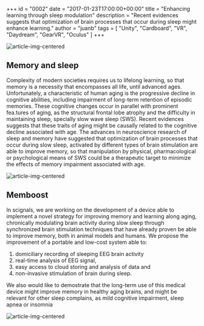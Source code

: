 +++
id = "0002"
date = "2017-01-23T17:00:00+00:00"
title = "Enhancing learning through sleep modulation"
description = "Recent evidences suggests that optimization of brain processes that occur during sleep might enhance learning."
author = "juanb"
tags = [ "Unity", "Cardboard", "VR", "Daydream", "GearVR", "Oculus" ]
+++

![article-img-centered](/img/blog/002/thumbnail.jpg "Tips & Tricks")

## Memory and sleep
Complexity of modern societies requires us to lifelong learning, so that memory is a necessity that encompasses all life, until advanced ages. Unfortunately, a characteristic of human aging is the progressive decline in cognitive abilities, including impairment of long-term retention of episodic memories. These cognitive changes occur in parallel with prominent fea.tures of aging, as the structural frontal lobe atrophy and the difficulty in maintaining sleep, specially slow wave sleep (SWS). Recent evidences suggests that these traits of aging might be causally related to the cognitive decline associated with age. The advances in neuroscience research of sleep and memory have suggested that optimization of brain processes that occur during slow sleep, activated by different types of brain stimulation are able to improve memory, so that manipulation by physical, pharmacological or psychological means of SWS could be a therapeutic target to minimize the effects of memory impairment associated with age.

![article-img-centered](/img/blog/0002/MemBoost.png)

## Memboost

In scignals, we are working on the development of a device able to implement a novel strategy for improving memory and learning along aging, chronically modulating brain activity during slow sleep through synchronized brain stimulation techniques that have already proven be able to improve memory, both in animal models and humans. We propose the improvement of a portable and low-cost system able to:

1. domiciliary recording of sleeping EEG brain activity
2. real-time analysis of EEG signal, 
3. easy access to cloud storing and analysis of data and 
4. non-invasive stimulation of brain during sleep. 

We also would like to demostrate that the long-term use of this medical device might improve memory in healthy aging brains, and might be relevant for other sleep complains, as mild cognitive impairment, sleep apnea or insomnia

![article-img-centered](/img/blog/0002/memboost_propuesta.png)

